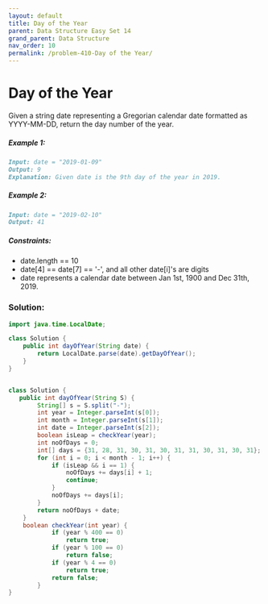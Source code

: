 ```yaml
---
layout: default
title: Day of the Year
parent: Data Structure Easy Set 14
grand_parent: Data Structure
nav_order: 10
permalink: /problem-410-Day of the Year/
---
```

# Day of the Year
Given a string date representing a Gregorian calendar date formatted as YYYY-MM-DD, return the day number of the year.

##### Example 1:
```markdown
Input: date = "2019-01-09"
Output: 9
Explanation: Given date is the 9th day of the year in 2019.
```
##### Example 2:
```markdown
Input: date = "2019-02-10"
Output: 41
```
##### Constraints:
* date.length == 10
* date[4] == date[7] == '-', and all other date[i]'s are digits
* date represents a calendar date between Jan 1st, 1900 and Dec 31th, 2019.

### Solution:
```java
import java.time.LocalDate;

class Solution {
    public int dayOfYear(String date) {
        return LocalDate.parse(date).getDayOfYear();
    }
}
```

```java

class Solution {
   public int dayOfYear(String S) {
        String[] s = S.split("-");
        int year = Integer.parseInt(s[0]);
        int month = Integer.parseInt(s[1]);
        int date = Integer.parseInt(s[2]);
        boolean isLeap = checkYear(year);
        int noOfDays = 0;
        int[] days = {31, 28, 31, 30, 31, 30, 31, 31, 30, 31, 30, 31};
        for (int i = 0; i < month - 1; i++) {
            if (isLeap && i == 1) {
                noOfDays += days[i] + 1;
                continue;
            }
            noOfDays += days[i];
        }
        return noOfDays + date;
    }
    boolean checkYear(int year) {
            if (year % 400 == 0)
                return true;
            if (year % 100 == 0)
                return false;
            if (year % 4 == 0)
                return true;
            return false;
        }
}
```